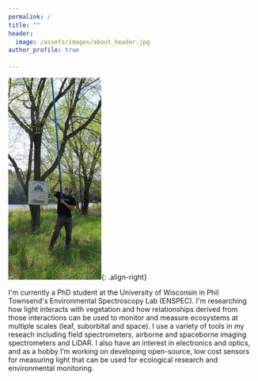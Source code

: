 ```yaml
--- 
permalink: / 
title: "" 
header: 
  image: /assets/images/about_header.jpg
author_profile: true

---
```


![](/assets/images/about_small.jpg){: .align-right}

I'm currently a PhD student at the University of Wisconsin in Phil Townsend's Environmental
Spectroscopy Lab (ENSPEC). I'm researching how light interacts with vegetation
and how relationships derived from those interactions can be used to monitor and measure ecosystems
at multiple scales (leaf, suborbital and space). I use a variety of tools in my reseach including field
spectrometers, airborne and spaceborne imaging spectrometers and LiDAR. I also have an interest in electronics and
optics, and as a hobby I’m working on developing open-source, low cost sensors for measuring light
that can be used for ecological research and environmental monitoring.









